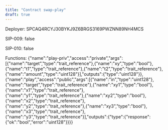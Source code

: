 ```yaml
---
title: "Contract swap-play"
draft: true
---
```

Deployer: SPCAQ4RCYJ30BYKJ9Z6BRGS3169PWZNN89NH4MCS

SIP-009: false

SIP-010: false

Functions:
{"name":"play-priv","access":"private","args":[{"name":"target","type":"trait_reference"},{"name":"xy","type":"bool"},{"name":"t1","type":"trait_reference"},{"name":"t2","type":"trait_reference"},{"name":"amount","type":"uint128"}],"outputs":{"type":"uint128"}}, {"name":"play","access":"public","args":[{"name":"in","type":"uint128"},{"name":"target","type":"trait_reference"},{"name":"xy1","type":"bool"},{"name":"x1","type":"trait_reference"},{"name":"y1","type":"trait_reference"},{"name":"xy2","type":"bool"},{"name":"x2","type":"trait_reference"},{"name":"y2","type":"trait_reference"},{"name":"xy3","type":"bool"},{"name":"x3","type":"trait_reference"},{"name":"y3","type":"trait_reference"}],"outputs":{"type":{"response":{"ok":"bool","error":"uint128"}}}}
